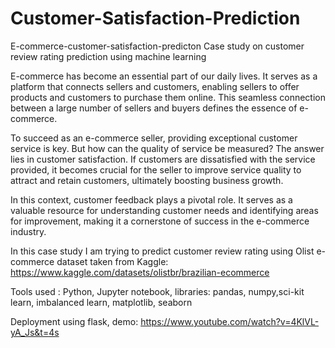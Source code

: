 # Customer-Satisfaction-Prediction

E-commerce-customer-satisfaction-predicton
Case study on customer review rating prediction using machine learning

E-commerce has become an essential part of our daily lives. It serves as a platform that connects sellers and customers, enabling sellers to offer products and customers to purchase them online. This seamless connection between a large number of sellers and buyers defines the essence of e-commerce. 

To succeed as an e-commerce seller, providing exceptional customer service is key. But how can the quality of service be measured? The answer lies in customer satisfaction. If customers are dissatisfied with the service provided, it becomes crucial for the seller to improve service quality to attract and retain customers, ultimately boosting business growth. 

In this context, customer feedback plays a pivotal role. It serves as a valuable resource for understanding customer needs and identifying areas for improvement, making it a cornerstone of success in the e-commerce industry.

In this case study I am trying to predict customer review rating using Olist e-commerce dataset taken from Kaggle: https://www.kaggle.com/datasets/olistbr/brazilian-ecommerce

Tools used : Python, Jupyter notebook, libraries: pandas, numpy,sci-kit learn, imbalanced learn, matplotlib, seaborn

Deployment using flask, demo: https://www.youtube.com/watch?v=4KlVL-yA_Js&t=4s
